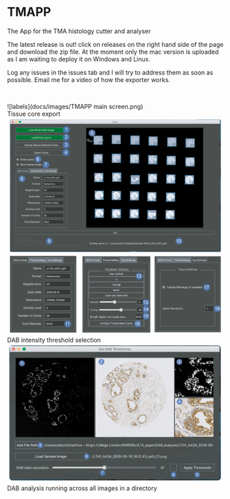 # TMAPP
The App for the TMA histology cutter and analyser

The latest release is out! click on releases on the right hand side of the page and download the zip file. 
At the moment only the mac version is uploaded as I am waiting to deploy it on Windows and Linux. 

Log any issues in the issues tab and I will try to address them as soon as possible. 
Email me for a video of how the exporter works.

<br>

![labels](docs/images/TMAPP main screen.png) <br>
Tissue core export
<br>
![labels](docs/images/Cut_application_screen.png) <br>
DAB intensity threshold selection
<br>
![labels](docs/images/Threshold_selector_screen.png) <br>
DAB analysis running across all images in a directory
